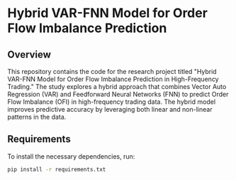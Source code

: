 # Hybrid VAR-FNN Model for Order Flow Imbalance Prediction

## Overview

This repository contains the code for the research project titled "Hybrid VAR-FNN Model for Order Flow Imbalance Prediction in High-Frequency Trading." The study explores a hybrid approach that combines Vector Auto Regression (VAR) and Feedforward Neural Networks (FNN) to predict Order Flow Imbalance (OFI) in high-frequency trading data. The hybrid model improves predictive accuracy by leveraging both linear and non-linear patterns in the data.


## Requirements

To install the necessary dependencies, run:

```bash
pip install -r requirements.txt





